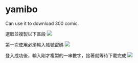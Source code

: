 # yamibo
Can use it to download 300 comic.

選取並複製以下區段
![](https://i.imgur.com/eMXN9rLm.png)

第一次使用必須輸入帳號密碼
![](https://i.imgur.com/1PYRSmN.png)

登入成功後，輸入剛才複製的一串數字，接著就等待下載完成
![](https://i.imgur.com/zliWWTg.png)
